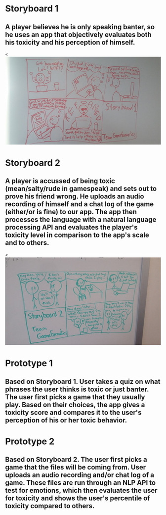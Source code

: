 # Storyboard 1
## A player believes he is only speaking banter, so he uses an app that objectively evaluates both his toxicity and his perception of himself.
<![](/prototype-storyboard/Storyboard1.jpg)

# Storyboard 2
## A player is accussed of being toxic (mean/salty/rude in gamespeak) and sets out to prove his friend wrong. He uploads an audio recording of himself and a chat log of the game (either/or is fine) to our app. The app then processes the language with a natural language processing API and evaluates the player's toxicity level in comparison to the app's scale and to others.
<![](/prototype-storyboard/Storyboard2.jpg)

# Prototype 1
## Based on Storyboard 1. User takes a quiz on what phrases the user thinks is toxic or just banter. The user first picks a game that they usually play. Based on their choices, the app gives a toxicity score and compares it to the user's perception of his or her toxic behavior.

# Prototype 2
## Based on Storyboard 2. The user first picks a game that the files will be coming from. User uploads an audio recording and/or chat log of a game. These files are run through an NLP API to test for emotions, which then evaluates the user for toxicity and shows the user's percentile of toxicity compared to others.
